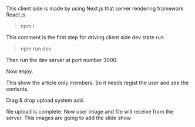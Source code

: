 This client side is made by using Next.js that server rendering framework React.js

>npm i

This comment is the first step for driving client side dev state run.

>npm run dev

Then run the dev server at port number 3000.

Now enjoy.

This show the article only members. So it needs regist the user and see the contents.

Drag & drop upload system add.

file upload is complete. Now user image and file will receive from the server. This images are going to add  the slide show